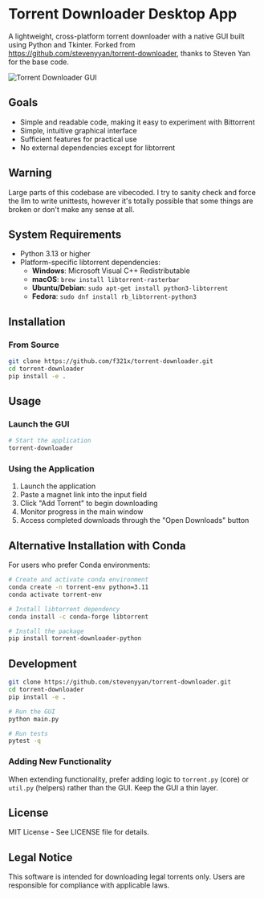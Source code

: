 # Torrent Downloader Desktop App

A lightweight, cross-platform torrent downloader with a native GUI built using Python and Tkinter.
Forked from https://github.com/stevenyyan/torrent-downloader, thanks to Steven Yan for the base code.

![Torrent Downloader GUI](https://github.com/stevenyyan/torrent-downloader/raw/main/torrent-downloader-python/screenshots/app_screenshot.png)

## Goals

- Simple and readable code, making it easy to experiment with Bittorrent
- Simple, intuitive graphical interface
- Sufficient features for practical use
- No external dependencies except for libtorrent

## Warning

Large parts of this codebase are vibecoded. I try to sanity check and force the llm to write unittests,
however it's totally possible that some things are broken or don't make any sense at all.

## System Requirements

- Python 3.13 or higher
- Platform-specific libtorrent dependencies:
  - **Windows**: Microsoft Visual C++ Redistributable
  - **macOS**: `brew install libtorrent-rasterbar`
  - **Ubuntu/Debian**: `sudo apt-get install python3-libtorrent`
  - **Fedora**: `sudo dnf install rb_libtorrent-python3`

## Installation

### From Source

```bash
git clone https://github.com/f321x/torrent-downloader.git
cd torrent-downloader
pip install -e .
```

## Usage

### Launch the GUI

```bash
# Start the application
torrent-downloader
```

### Using the Application

1. Launch the application
2. Paste a magnet link into the input field
3. Click "Add Torrent" to begin downloading
4. Monitor progress in the main window
5. Access completed downloads through the "Open Downloads" button

## Alternative Installation with Conda

For users who prefer Conda environments:

```bash
# Create and activate conda environment
conda create -n torrent-env python=3.11
conda activate torrent-env

# Install libtorrent dependency
conda install -c conda-forge libtorrent

# Install the package
pip install torrent-downloader-python
```

## Development

```bash
git clone https://github.com/stevenyyan/torrent-downloader.git
cd torrent-downloader
pip install -e .

# Run the GUI
python main.py

# Run tests
pytest -q
```

### Adding New Functionality

When extending functionality, prefer adding logic to `torrent.py` (core) or `util.py` (helpers) rather than the GUI. Keep the GUI a thin layer.

## License

MIT License - See LICENSE file for details.

## Legal Notice

This software is intended for downloading legal torrents only. Users are responsible for compliance with applicable laws. 